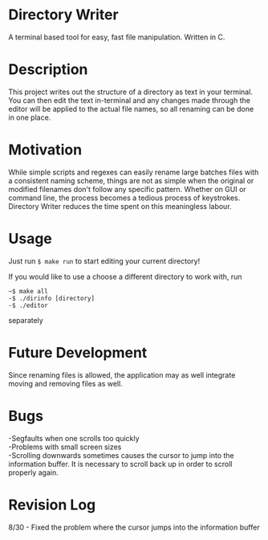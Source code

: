 # Directory Writer
A terminal based tool for easy, fast file manipulation. Written in C.

# Description
This project writes out the structure of a directory as text in your terminal. You can then edit the text in-terminal and any changes made through the editor will be applied to the actual file names, so all renaming can be done in one place.

# Motivation
While simple scripts and regexes can easily rename large batches files with a consistent naming scheme, things are not as simple when the original or modified filenames don't follow any specific pattern. Whether on GUI or command line, the process becomes a tedious process of keystrokes. Directory Writer reduces the time spent on this meaningless labour.

# Usage
Just run
```$ make run```
to start editing your current directory!

If you would like to use a choose a different directory to work with, run<br>
```
~$ make all
-$ ./dirinfo [directory]
-$ ./editor
```
separately

# Future Development
Since renaming files is allowed, the application may as well integrate moving and removing files as well.

# Bugs
-Segfaults when one scrolls too quickly<br>
-Problems with small screen sizes<br>
-Scrolling downwards sometimes causes the cursor to jump into the information buffer. It is necessary to scroll back up in order to scroll properly again.

# Revision Log
8/30 - Fixed the problem where the cursor jumps into the information buffer